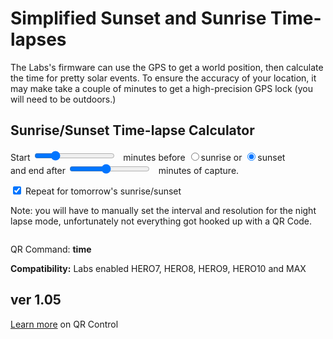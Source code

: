# Simplified Sunset and Sunrise Time-lapses

<script src="../../jquery.min.js"></script>
<script src="../../qrcodeborder.js"></script>
<style>
        #qrcode{
            width: 100%;
        }
        div{
            width: 100%;
            display: inline-block;
        }
</style>

The Labs's firmware can use the GPS to get a world position, then calculate the time for pretty solar events.  To ensure the accuracy of your location, it may make take a couple of minutes to get a high-precision GPS lock (you will need to be outdoors.)

## Sunrise/Sunset Time-lapse Calculator

Start <input type="range" id="tlmin" name="tlmin" min="1" max="60" value="15"><label for="tlmin"></label>&nbsp;&nbsp;<b id="minstext"></b> minutes before <input type="radio" id="sr1" name="solar" value="r"><label for="sr1">sunrise</label> or <input type="radio" id="sr2" name="solar" value="s" checked><label for="sr2">sunset</label><br> and end after <input type="range" id="tlendmin" name="tlendmin" min="10" max="120" value="60"><label for="tlendmin"></label>&nbsp;&nbsp;<b id="minsendtext"></b> minutes of capture.
 
<input type="checkbox" id="repeat" name="repeat" checked> 
<label for="repeat">Repeat for tomorrow's sunrise/sunset</label><br>

<!-- <input type="checkbox" id="setdatetime" name="setdatetime" checked> 
<label for="setdatetime">Automatically update the camera date and time</label><br> 
-->
Note: you will have to manually set the interval and resolution for the night lapse mode, unfortunately not everything got hooked up with a QR Code. 
 
<center>
<div id="qrcode"></div>
<br>
</center>

QR Command: <b id="qrtext">time</b><br>
        
**Compatibility:** Labs enabled HERO7, HERO8, HERO9, HERO10 and MAX 
        
## ver 1.05

[Learn more](..) on QR Control

<script>
var once = true;
var qrcode;
var cmd = "oC15dTmNLeA";
var lasttimecmd = "";
var changed = true;
var today;
var yy;
var mm;
var dd;
var h;
var m;
var s;

function dcmd(cmd, id) {
    var x;
	if(document.getElementById(id) !== null)
	{
		x = document.getElementById(id).checked;
		if( x === true)
			cmd = cmd + document.getElementById(id).value;
	}
	else
	{
	    var i;
		for (i = 1; i < 15; i++) { 
			var newid = id+i;
			if(document.getElementById(newid) !== null)
			{
				x = document.getElementById(newid).checked;
				if( x === true)
					cmd = cmd + document.getElementById(newid).value;
			}
		}
	}
	return cmd;
}

function makeQR() 
{	
  if(once === true)
  {
    qrcode = new QRCode(document.getElementById("qrcode"), 
    {
      text : "!oMBURN=\"\"",
      width : 360,
      height : 360,
      correctLevel : QRCode.CorrectLevel.M
    });
    once = false;
  }
}

function checkTime(i) {
    if (i < 10) {i = "0" + i;}  // add zero in front of numbers < 10
    return i;
}

function timeLoop()
{
  if(document.getElementById("tlmin") !== null)
  {
	cmd = "oC15dT";
	
	/*
	if(document.getElementById("setdatetime") != null)
    {
		if(document.getElementById("setdatetime").checked == true)
		{
			today = new Date();
					
			yy = today.getFullYear() - 2000;
			mm = today.getMonth() + 1;
			dd = today.getDate();
			h = today.getHours();
			m = today.getMinutes();
			s = today.getSeconds();
				
			yy = checkTime(yy);
			mm = checkTime(mm);
			dd = checkTime(dd);
			h = checkTime(h);
			m = checkTime(m);
			s = checkTime(s);
			
			cmd = "oT" + yy + mm + dd + h + m + s + cmd;
		}
	}
	*/
			
	var mins = parseInt(document.getElementById("tlmin").value);	
	document.getElementById("minstext").innerHTML = mins;	
	
	mins *= 60;
	
	var endmins = parseInt(document.getElementById("tlendmin").value);	
	document.getElementById("minsendtext").innerHTML = endmins;	
	
	endmins *= 60;
	
	cmd = cmd + "!" + dcmd("", "sr") + "-" + mins + "NmNLeA!1S!" + endmins + "E";
	
	
    if(document.getElementById("repeat") != null)
    {
      if(document.getElementById("repeat").checked == true)
      {
        cmd = cmd + "!R";
      }
    }
  }
  
  qrcode.clear(); 
  qrcode.makeCode(cmd);
  
  if(cmd != lasttimecmd)
  {
	changed = true;
	lasttimecmd = cmd;
  }
	
  if(changed === true)
  {
	document.getElementById("qrtext").innerHTML = cmd;
	changed = false;
  }
	
  var t = setTimeout(timeLoop, 50);
}

function myReloadFunction() {
  location.reload();
}

makeQR();
timeLoop();


</script>

